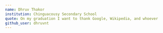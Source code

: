 ```yaml
---
name: Dhruv Thakor
institution: Chinguacousy Secondary School
quote: On my graduation I want to thank Google, Wikipedia, and whoever invented copy/paste.
github_user: dhruvnt
---
```

